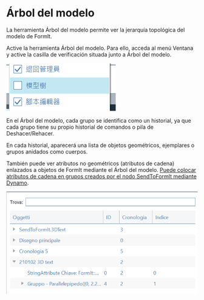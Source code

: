 # Árbol del modelo

La herramienta Árbol del modelo permite ver la jerarquía topológica del modelo de FormIt.

Active la herramienta Árbol del modelo. Para ello, acceda al menú Ventana y active la casilla de verificación situada junto a Árbol del modelo.

![](../.gitbook/assets/model-tree-menu.png)

En el Árbol del modelo, cada grupo se identifica como un historial, ya que cada grupo tiene su propio historial de comandos o pila de Deshacer/Rehacer.

En cada historial, aparecerá una lista de objetos geométricos, ejemplares o grupos anidados como cuerpos.

También puede ver atributos no geométricos (atributos de cadena) enlazados a objetos de FormIt mediante el Árbol del modelo. [Puede colocar atributos de cadena en grupos creados por el nodo SendToFormIt mediante Dynamo](https://formit.autodesk.com/page/formit-dynamo#dynamo-formit-nodes).

![](../.gitbook/assets/model-tree-attribute.png)
